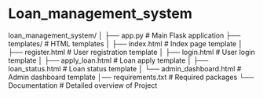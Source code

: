 # Loan_management_system

loan_management_system/
│
├── app.py                     # Main Flask application
├── templates/                 # HTML templates
│   ├── index.html              # Index page template
│   ├── register.html          # User registration template
│   ├── login.html             # User login template
│   ├── apply_loan.html        # Loan apply template
│   ├── loan_status.html        # Loan status template
│   └── admin_dashboard.html    # Admin dashboard template
│── requirements.txt           # Required packages
└── Documentation              # Detailed overview of Project

